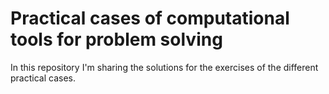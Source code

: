 # Practical cases of computational tools for problem solving

In this repository I'm sharing the solutions for the exercises of the different practical cases.
